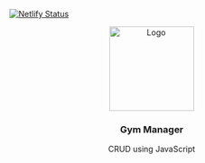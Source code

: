 [![Netlify Status](https://api.netlify.com/api/v1/badges/0b9a24cf-7a19-4d22-ba6f-b486d3d23564/deploy-status)](https://app.netlify.com/sites/gym-manager/deploys)

<p align="center">
    <img src="https://camo.githubusercontent.com/268b1344409fac98c4eeda520482b6910c4ddcba/68747470733a2f2f73746f726167652e676f6f676c65617069732e636f6d2f676f6c64656e2d77696e642f626f6f7463616d702d6c61756e6368626173652f6c6f676f2e706e67" alt="Logo" width="150">

  <h3 align="center">Gym Manager</h3>

  <p align="center">
    CRUD using JavaScript
  </p>
</p>